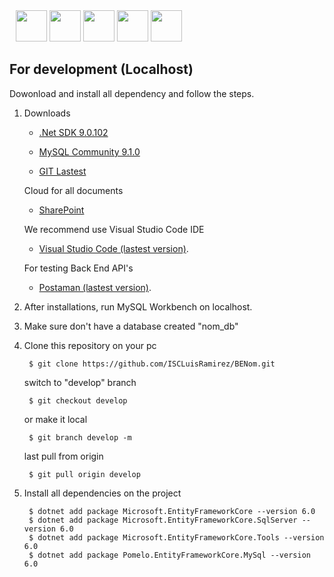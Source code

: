 <div style="display: inline-block; padding: 0px 10px;" align="center">
    <img src="https://miro.medium.com/v2/resize:fit:1024/1*3391_Gz2SDKmo50hWvzfUg.png" width="50" height="50">
    <img src="![image](https://github.com/user-attachments/assets/df39fd4c-a8e7-46a0-8fe0-9c3c8593755d)" width="50" height="50">
    <img src="https://encrypted-tbn0.gstatic.com/images?q=tbn:ANd9GcSt0WIiLfY2fqHKOWO_jDOoHVhFU_t9QSZKEg&s" width="50" height="50">
    <img src="https://upload.wikimedia.org/wikipedia/commons/thumb/3/3f/Git_icon.svg/2048px-Git_icon.svg.png" width="50" height="50">
    <img src="https://upload.wikimedia.org/wikipedia/commons/thumb/9/9a/Visual_Studio_Code_1.35_icon.svg/2048px-Visual_Studio_Code_1.35_icon.svg.png" width="50" height="50">
</div>

## For development (Localhost)

Dowonload and install all dependency and follow the steps.

1) Downloads

    - [.Net SDK 9.0.102](https://dotnet.microsoft.com/es-es/download/dotnet/9.0)

    - [MySQL Community 9.1.0](https://downloads.mysql.com/archives/community/)

    - [GIT Lastest](https://git-scm.com/downloads)
    
    Cloud for all documents
    - [SharePoint](#)

    We recommend use Visual Studio Code IDE
    - [Visual Studio Code (lastest version)](https://code.visualstudio.com/download).

    For testing Back End API's
    - [Postaman (lastest version)](https://www.postman.com/downloads/).

2) After installations, run MySQL Workbench on localhost.

3) Make sure don't have a database created "nom_db"

3) Clone this repository on your pc

        $ git clone https://github.com/ISCLuisRamirez/BENom.git

    switch to "develop" branch 

        $ git checkout develop

    or make it local

        $ git branch develop -m

    last pull from origin

        $ git pull origin develop

4) Install all dependencies on the project

        $ dotnet add package Microsoft.EntityFrameworkCore --version 6.0
        $ dotnet add package Microsoft.EntityFrameworkCore.SqlServer --version 6.0
        $ dotnet add package Microsoft.EntityFrameworkCore.Tools --version 6.0
        $ dotnet add package Pomelo.EntityFrameworkCore.MySql --version 6.0